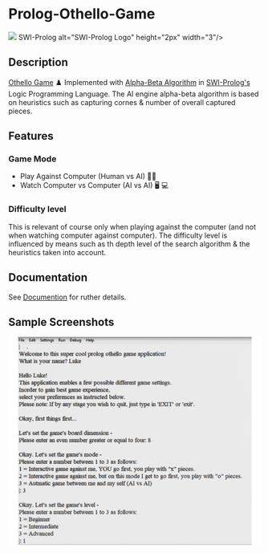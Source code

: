 # Prolog-Othello-Game 
<img src=https://www.swi-prolog.org/icons/swipl.png> SWI-Prolog alt="SWI-Prolog Logo" height="2px" width="3"/>

## Description 
[Othello Game](https://en.wikipedia.org/wiki/Reversi#Othello) :chess_pawn: Implemented with [Alpha-Beta Algorithm](https://en.wikipedia.org/wiki/Alpha%E2%80%93beta_pruning) in [SWI-Prolog's](https://www.swi-prolog.org/) Logic Programming Language. 
The AI engine alpha-beta algorithm is based on heuristics such as capturing cornes & number of overall captured pieces. 

## Features
### Game Mode 
* Play Against Computer (Human vs AI) :technologist:
* Watch Computer vs Computer (AI vs AI) :desktop_computer: :computer:

### Difficulty level 
This is relevant of course only when playing against the computer (and not when watching computer against computer). 
The difficulty level is influenced by means such as th depth level of the search algorithm & the heuristics taken into account. 

## Documentation 
See [Documention](Documentation.pdf) for ruther details. 

## Sample Screenshots 
![demo screenshots](app-screenshots.gif)
